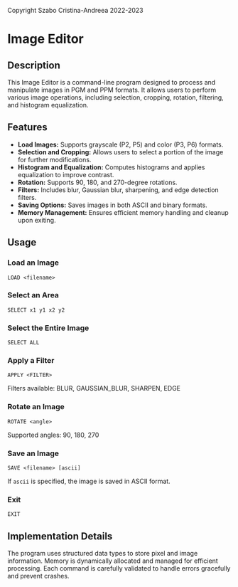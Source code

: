 Copyright Szabo Cristina-Andreea 2022-2023

# Image Editor

## Description

This Image Editor is a command-line program designed to process and manipulate images in PGM and PPM formats. It allows users to perform various image operations, including selection, cropping, rotation, filtering, and histogram equalization.

## Features

- **Load Images:** Supports grayscale (P2, P5) and color (P3, P6) formats.
- **Selection and Cropping:** Allows users to select a portion of the image for further modifications.
- **Histogram and Equalization:** Computes histograms and applies equalization to improve contrast.
- **Rotation:** Supports 90, 180, and 270-degree rotations.
- **Filters:** Includes blur, Gaussian blur, sharpening, and edge detection filters.
- **Saving Options:** Saves images in both ASCII and binary formats.
- **Memory Management:** Ensures efficient memory handling and cleanup upon exiting.

## Usage

### Load an Image

```
LOAD <filename>
```

### Select an Area

```
SELECT x1 y1 x2 y2
```

### Select the Entire Image

```
SELECT ALL
```

### Apply a Filter

```
APPLY <FILTER>
```

Filters available: BLUR, GAUSSIAN\_BLUR, SHARPEN, EDGE

### Rotate an Image

```
ROTATE <angle>
```

Supported angles: 90, 180, 270

### Save an Image

```
SAVE <filename> [ascii]
```

If `ascii` is specified, the image is saved in ASCII format.

### Exit

```
EXIT
```

## Implementation Details

The program uses structured data types to store pixel and image information. Memory is dynamically allocated and managed for efficient processing. Each command is carefully validated to handle errors gracefully and prevent crashes.

